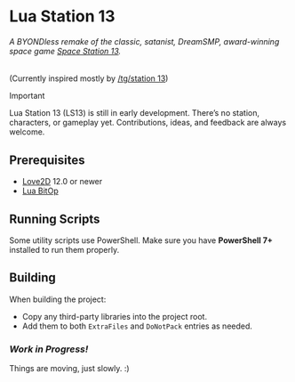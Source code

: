 # Lua Station 13
###### A BYONDless remake of the classic, satanist, DreamSMP, award-winning space game [Space Station 13](https://spacestation13.com).
(Currently inspired mostly by [/tg/station 13](https://tgstation13.org))

> [!IMPORTANT]
> Lua Station 13 (LS13) is still in early development. There’s no station, characters, or gameplay yet.
> Contributions, ideas, and feedback are always welcome.

## Prerequisites
- [Love2D](https://love2d.org/) 12.0 or newer
- [Lua BitOp](https://bitop.luajit.org/)

## Running Scripts
Some utility scripts use PowerShell.
Make sure you have **PowerShell 7+** installed to run them properly.

## Building
When building the project:
- Copy any third-party libraries into the project root.
- Add them to both `ExtraFiles` and `DoNotPack` entries as needed.

### *Work in Progress!*
Things are moving, just slowly. :)

